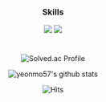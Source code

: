 <h3 align="center"><b>Skills</b></h3>
<p align="center">
<img src="https://img.shields.io/badge/c++-%2300599C.svg?style=for-the-badge&logo=c%2B%2B&logoColor=white"/> <img src="https://img.shields.io/badge/c%23-%23239120.svg?style=for-the-badge&logo=c-sharp&logoColor=white"/>
</p>


# 


<p align="center">
  <img src="http://mazassumnida.wtf/api/generate_badge?boj=ymthebest" alt="Solved.ac Profile">
</p>

<p align="center">
  <img src="https://github-readme-stats.vercel.app/api?username=yeonmo57&show_icons=true&theme=tokyonight" alt="yeonmo57's github stats">
</p>

<p align="center">
  <img src="https://hits.seeyoufarm.com/api/count/incr/badge.svg?url=https%3A%2F%2Fgithub.com%2Fyeonmo57&count_bg=%23FFA1BF&title_bg=%23555555&icon=&icon_color=%23E7E7E7&title=hits&edge_flat=false" alt="Hits">
</p>
